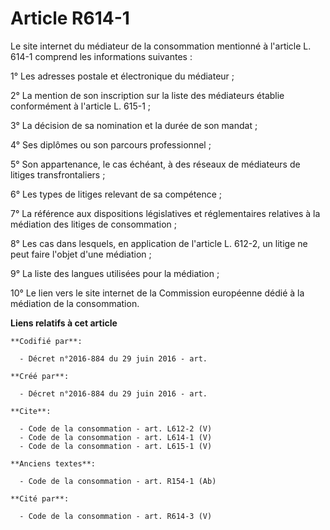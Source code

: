 # Article R614-1

Le site internet du médiateur de la consommation mentionné à l'article L. 614-1 comprend les informations suivantes : 

1° Les adresses postale et électronique du médiateur ; 

2° La mention de son inscription sur la liste des médiateurs établie conformément à l'article L. 615-1 ; 

3° La décision de sa nomination et la durée de son mandat ; 

4° Ses diplômes ou son parcours professionnel ; 

5° Son appartenance, le cas échéant, à des réseaux de médiateurs de litiges transfrontaliers ; 

6° Les types de litiges relevant de sa compétence ; 

7° La référence aux dispositions législatives et réglementaires relatives à la médiation des litiges de consommation ; 

8° Les cas dans lesquels, en application de l'article L. 612-2, un litige ne peut faire l'objet d'une médiation ; 

9° La liste des langues utilisées pour la médiation ; 

10° Le lien vers le site internet de la Commission européenne dédié à la médiation de la consommation.

**Liens relatifs à cet article**

	**Codifié par**:

	  - Décret n°2016-884 du 29 juin 2016 - art.

	**Créé par**:

	  - Décret n°2016-884 du 29 juin 2016 - art.

	**Cite**:

	  - Code de la consommation - art. L612-2 (V)
	  - Code de la consommation - art. L614-1 (V)
	  - Code de la consommation - art. L615-1 (V)

	**Anciens textes**:

	  - Code de la consommation - art. R154-1 (Ab)

	**Cité par**:

	  - Code de la consommation - art. R614-3 (V)
